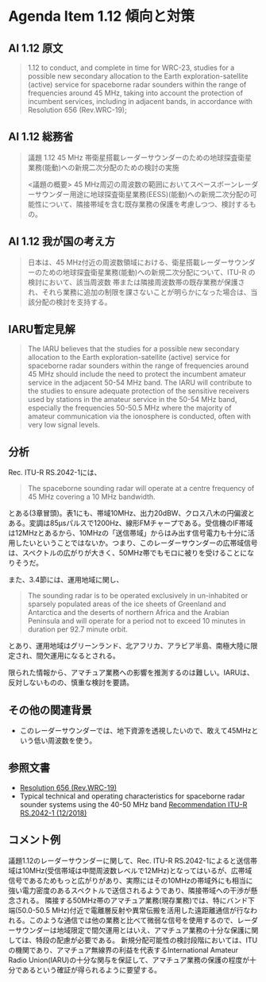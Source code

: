 # Agenda Item 1.12 傾向と対策

## AI 1.12 原文
> 1.12 to conduct, and complete in time for WRC-23, studies for a possible new secondary allocation to the Earth exploration-satellite (active) service for spaceborne radar sounders within the range of frequencies around 45 MHz, taking into account the protection of incumbent services, including in adjacent bands, in accordance with Resolution 656 (Rev.WRC-19);

## AI 1.12 総務省
> 議題 1.12 45 MHz 帯衛星搭載レーダーサウンダーのための地球探査衛星業務(能動)への新規二次分配のための検討の実施
>
> <議題の概要>
> 45 MHz周辺の周波数の範囲においてスペースボーンレーダーサウンダー用途に地球探査衛星業務(EESS)(能動)への新規二次分配の可能性について、隣接帯域を含む既存業務の保護を考慮しつつ、検討するもの。

## AI 1.12 我が国の考え方
> 日本は、45 MHz付近の周波数領域における、衛星搭載レーダーサウンダーのための地球探査衛星業務(能動)への新規二次分配について、ITU-R の検討において、該当周波数 帯または隣接周波数帯の既存業務が保護され、それら業務に追加の制限を課さないことが明らかになった場合は、当該分配の検討を支持する。

## IARU暫定見解
> The IARU believes that the studies for a possible new secondary allocation to the Earth exploration-satellite (active) service for spaceborne radar sounders within the range of frequencies around 45 MHz should include the need to protect the incumbent amateur service in the adjacent 50-54 MHz band. The IARU will contribute to the studies to ensure adequate protection of the sensitive receivers used by stations in the amateur service in the 50-54 MHz band, especially the frequencies 50-50.5 MHz where the majority of amateur communication via the ionosphere is conducted, often with very low signal levels.

## 分析
Rec. ITU-R RS.2042-1には、
> The spaceborne sounding radar will operate at a centre frequency of 45 MHz covering a 10 MHz bandwidth.

とある(3章冒頭)。表1にも、帯域10MHz、出力20dBW、クロス八木の円偏波とある。変調は85μsパルスで1200Hz、線形FMチャープである。受信機のIF帯域は12MHzとあるから、10MHzの「送信帯域」からはみ出す信号電力も十分に活用したいということではないか。つまり、このレーダーサウンダーの広帯域信号は、スペクトルの広がりが大きく、50MHz帯でもモロに被りを受けることになりそうだ。


また、3.4節には、運用地域に関し、
> The sounding radar is to be operated exclusively in un-inhabited or sparsely populated areas of the ice sheets of Greenland and Antarctica and the deserts of northern Africa and the Arabian Peninsula and will operate for a period not to exceed 10 minutes in duration per 92.7 minute orbit.

とあり、運用地域はグリーンランド、北アフリカ、アラビア半島、南極大陸に限定され、間欠運用になるとされる。

限られた情報から、アマチュア業務への影響を推測するのは難しい。IARUは、反対しないものの、慎重な検討を要請。

## その他の関連背景
* このレーダーサウンダーでは、地下資源を透視したいので、敢えて45MHzという低い周波数を使う。

## 参照文書
* [Resolution 656 (Rev.WRC-19)](https://www.itu.int/dms_pub/itu-r/oth/0C/0A/R0C0A00000F00137PDFE.pdf)
* Typical technical and operating characteristics for spaceborne radar sounder systems using the 40-50 MHz band [Recommendation ITU-R RS.2042-1 (12/2018)](https://www.itu.int/dms_pubrec/itu-r/rec/rs/R-REC-RS.2042-1-201812-I!!PDF-E.pdf)

## コメント例
議題1.12のレーダーサウンダーに関して、Rec. ITU-R RS.2042-1によると送信帯域は10MHz(受信帯域は中間周波数レベルで12MHz)となってはいるが、広帯域信号であるためもっと広がりがあり、実際にはその10MHzの帯域外にも相当に強い電力密度のあるスペクトルで送信されるようであり、隣接帯域への干渉が懸念される。
隣接する50MHz帯のアマチュア業務(現存業務)では、特にバンド下端(50.0-50.5 MHz)付近で電離層反射や異常伝搬を活用した遠距離通信が行なわれる。このような通信では他の業務と比べて微弱な信号を使用するので、レーダーサウンダーは地域限定で間欠運用とはいえ、アマチュア業務の十分な保護に関しては、特段の配慮が必要である。
新規分配可能性の検討段階においては、ITUの機関であり、アマチュア無線界の利益を代表するInternational Amateur Radio Union(IARU)の十分な関与を保証して、アマチュア業務の保護の程度が十分であるという確証が得られるように要望する。
